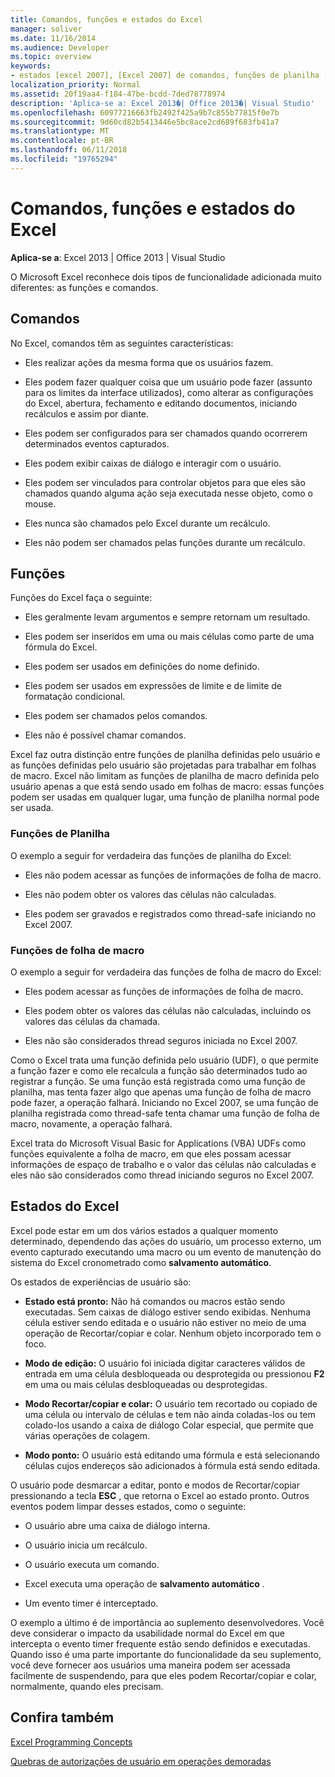 ```yaml
---
title: Comandos, funções e estados do Excel
manager: soliver
ms.date: 11/16/2014
ms.audience: Developer
ms.topic: overview
keywords:
- estados [excel 2007], [Excel 2007] de comandos, funções de planilha [Excel 2007], funções de folha de macro [Excel 2007], Estados do Excel
localization_priority: Normal
ms.assetid: 20f19aa4-f184-47be-bcdd-7ded78778974
description: 'Aplica-se a: Excel 2013�| Office 2013�| Visual Studio'
ms.openlocfilehash: 60977216663fb2492f425a9b7c855b77815f0e7b
ms.sourcegitcommit: 9d60cd82b5413446e5bc8ace2cd689f683fb41a7
ms.translationtype: MT
ms.contentlocale: pt-BR
ms.lasthandoff: 06/11/2018
ms.locfileid: "19765294"
---
```

# <a name="excel-commands-functions-and-states"></a>Comandos, funções e estados do Excel

 **Aplica-se a**: Excel 2013 | Office 2013 | Visual Studio 
  
O Microsoft Excel reconhece dois tipos de funcionalidade adicionada muito diferentes: as funções e comandos.
  
## <a name="commands"></a>Comandos

No Excel, comandos têm as seguintes características:
  
- Eles realizar ações da mesma forma que os usuários fazem.
    
- Eles podem fazer qualquer coisa que um usuário pode fazer (assunto para os limites da interface utilizados), como alterar as configurações do Excel, abertura, fechamento e editando documentos, iniciando recálculos e assim por diante.
    
- Eles podem ser configurados para ser chamados quando ocorrerem determinados eventos capturados.
    
- Eles podem exibir caixas de diálogo e interagir com o usuário.
    
- Eles podem ser vinculados para controlar objetos para que eles são chamados quando alguma ação seja executada nesse objeto, como o mouse.
    
- Eles nunca são chamados pelo Excel durante um recálculo.
    
- Eles não podem ser chamados pelas funções durante um recálculo.
    
## <a name="functions"></a>Funções

Funções do Excel faça o seguinte:
  
- Eles geralmente levam argumentos e sempre retornam um resultado.
    
- Eles podem ser inseridos em uma ou mais células como parte de uma fórmula do Excel.
    
- Eles podem ser usados em definições do nome definido.
    
- Eles podem ser usados em expressões de limite e de limite de formatação condicional.
    
- Eles podem ser chamados pelos comandos.
    
- Eles não é possível chamar comandos.
    
Excel faz outra distinção entre funções de planilha definidas pelo usuário e as funções definidas pelo usuário são projetadas para trabalhar em folhas de macro. Excel não limitam as funções de planilha de macro definida pelo usuário apenas a que está sendo usado em folhas de macro: essas funções podem ser usadas em qualquer lugar, uma função de planilha normal pode ser usada.
  
### <a name="worksheet-functions"></a>Funções de Planilha

O exemplo a seguir for verdadeira das funções de planilha do Excel:
  
- Eles não podem acessar as funções de informações de folha de macro.
    
- Eles não podem obter os valores das células não calculadas.
    
- Eles podem ser gravados e registrados como thread-safe iniciando no Excel 2007.
    
### <a name="macro-sheet-functions"></a>Funções de folha de macro

O exemplo a seguir for verdadeira das funções de folha de macro do Excel:
  
- Eles podem acessar as funções de informações de folha de macro.
    
- Eles podem obter os valores das células não calculadas, incluindo os valores das células da chamada.
    
- Eles não são considerados thread seguros iniciada no Excel 2007.
    
Como o Excel trata uma função definida pelo usuário (UDF), o que permite a função fazer e como ele recalcula a função são determinados tudo ao registrar a função. Se uma função está registrada como uma função de planilha, mas tenta fazer algo que apenas uma função de folha de macro pode fazer, a operação falhará. Iniciando no Excel 2007, se uma função de planilha registrada como thread-safe tenta chamar uma função de folha de macro, novamente, a operação falhará.
  
Excel trata do Microsoft Visual Basic for Applications (VBA) UDFs como funções equivalente a folha de macro, em que eles possam acessar informações de espaço de trabalho e o valor das células não calculadas e eles não são considerados como thread iniciando seguros no Excel 2007.
  
## <a name="excel-states"></a>Estados do Excel

Excel pode estar em um dos vários estados a qualquer momento determinado, dependendo das ações do usuário, um processo externo, um evento capturado executando uma macro ou um evento de manutenção do sistema do Excel cronometrado como **salvamento automático**.
  
Os estados de experiências de usuário são:
  
- **Estado está pronto:** Não há comandos ou macros estão sendo executadas. Sem caixas de diálogo estiver sendo exibidas. Nenhuma célula estiver sendo editada e o usuário não estiver no meio de uma operação de Recortar/copiar e colar. Nenhum objeto incorporado tem o foco. 
    
- **Modo de edição:** O usuário foi iniciada digitar caracteres válidos de entrada em uma célula desbloqueada ou desprotegida ou pressionou **F2** em uma ou mais células desbloqueadas ou desprotegidas. 
    
- **Modo Recortar/copiar e colar:** O usuário tem recortado ou copiado de uma célula ou intervalo de células e tem não ainda coladas-los ou tem colado-los usando a caixa de diálogo Colar especial, que permite que várias operações de colagem. 
    
- **Modo ponto:** O usuário está editando uma fórmula e está selecionando células cujos endereços são adicionados à fórmula está sendo editada. 
    
O usuário pode desmarcar a editar, ponto e modos de Recortar/copiar pressionando a tecla **ESC** , que retorna o Excel ao estado pronto. Outros eventos podem limpar desses estados, como o seguinte: 
  
- O usuário abre uma caixa de diálogo interna.
    
- O usuário inicia um recálculo.
    
- O usuário executa um comando.
    
- Excel executa uma operação de **salvamento automático** . 
    
- Um evento timer é interceptado.
    
O exemplo a último é de importância ao suplemento desenvolvedores. Você deve considerar o impacto da usabilidade normal do Excel em que intercepta o evento timer frequente estão sendo definidos e executadas. Quando isso é uma parte importante do funcionalidade da seu suplemento, você deve fornecer aos usuários uma maneira podem ser acessada facilmente de suspendendo, para que eles podem Recortar/copiar e colar, normalmente, quando eles precisam.
  
## <a name="see-also"></a>Confira também



[Excel Programming Concepts](excel-programming-concepts.md)
  
[Quebras de autorizações de usuário em operações demoradas](permitting-user-breaks-in-lengthy-operations.md)

